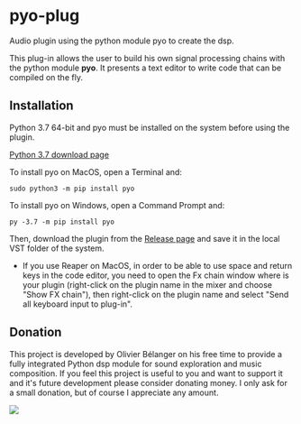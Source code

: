 # pyo-plug

Audio plugin using the python module pyo to create the dsp.

This plug-in allows the user to build his own signal processing chains with the python module **pyo**.
It presents a text editor to write code that can be compiled on the fly.

## Installation

Python 3.7 64-bit and pyo must be installed on the system before using the plugin.

[Python 3.7 download page](https://www.python.org/downloads/release/python-379/)

To install pyo on MacOS, open a Terminal and:

```
sudo python3 -m pip install pyo
```

To install pyo on Windows, open a Command Prompt and:
    
```
py -3.7 -m pip install pyo
```

Then, download the plugin from the [Release page](https://github.com/belangeo/pyo-plug/releases) 
and save it in the local VST folder of the system.

* If you use Reaper on MacOS, in order to be able to use space and return keys in the
code editor, you need to open the Fx chain window where is your plugin (right-click
on the plugin name in the mixer and choose "Show FX chain"), then right-click on the
plugin name and select "Send all keyboard input to plug-in".

## Donation

This project is developed by Olivier Bélanger on his free time to provide a 
fully integrated Python dsp module for sound exploration and music composition. 
If you feel this project is useful to you and want to support it and it's 
future development please consider donating money. I only ask for a small 
donation, but of course I appreciate any amount.

[![](https://www.paypal.com/en_US/i/btn/btn_donateCC_LG.gif)](https://www.paypal.com/cgi-bin/webscr?cmd=_s-xclick&hosted_button_id=9CA99DH6ES3HA)
